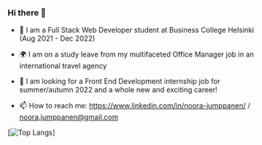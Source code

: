 ### Hi there 👋



- 🌱 I am a Full Stack Web Developer student at Business College Helsinki (Aug 2021 - Dec 2022)

- :earth_africa: I am on a study leave from my multifaceted Office Manager job in an international travel agency 

- 🔭 I am looking for a Front End Development internship job for summer/autumn 2022 and a whole new and exciting career! 

- 📫 How to reach me: https://www.linkedin.com/in/noora-jumppanen/ / noora.jumppanen@gmail.com


[![Top Langs](https://github-readme-stats.vercel.app/api/top-langs/?username=NooraJumppanen&layout=compact)]
